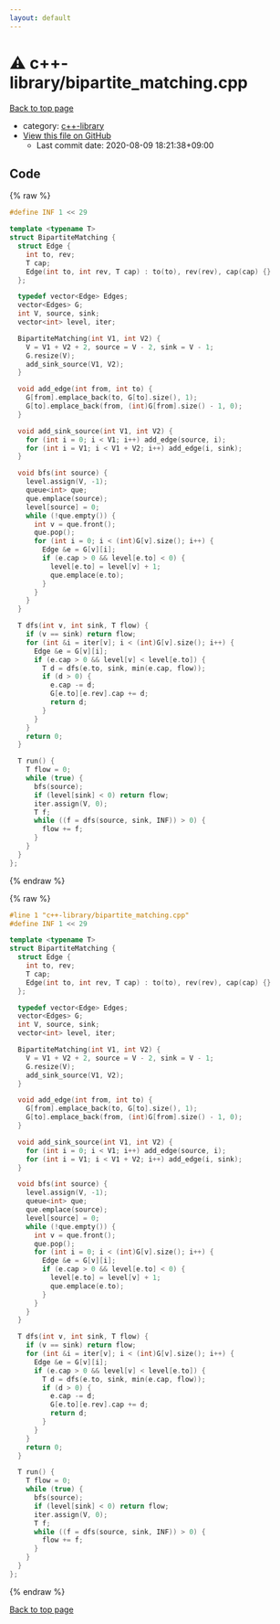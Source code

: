 ```yaml
---
layout: default
---
```


<!-- mathjax config similar to math.stackexchange -->
<script type="text/javascript" async
  src="https://cdnjs.cloudflare.com/ajax/libs/mathjax/2.7.5/MathJax.js?config=TeX-MML-AM_CHTML">
</script>
<script type="text/x-mathjax-config">
  MathJax.Hub.Config({
    TeX: { equationNumbers: { autoNumber: "AMS" }},
    tex2jax: {
      inlineMath: [ ['$','$'] ],
      processEscapes: true
    },
    "HTML-CSS": { matchFontHeight: false },
    displayAlign: "left",
    displayIndent: "2em"
  });
</script>

<script type="text/javascript" src="https://cdnjs.cloudflare.com/ajax/libs/jquery/3.4.1/jquery.min.js"></script>
<script src="https://cdn.jsdelivr.net/npm/jquery-balloon-js@1.1.2/jquery.balloon.min.js" integrity="sha256-ZEYs9VrgAeNuPvs15E39OsyOJaIkXEEt10fzxJ20+2I=" crossorigin="anonymous"></script>
<script type="text/javascript" src="../../assets/js/copy-button.js"></script>
<link rel="stylesheet" href="../../assets/css/copy-button.css" />


# :warning: c++-library/bipartite_matching.cpp

<a href="../../index.html">Back to top page</a>

* category: <a href="../../index.html#97d0d85922e0aae2441e69f2870930aa">c++-library</a>
* <a href="{{ site.github.repository_url }}/blob/master/c++-library/bipartite_matching.cpp">View this file on GitHub</a>
    - Last commit date: 2020-08-09 18:21:38+09:00




## Code

<a id="unbundled"></a>
{% raw %}
```cpp
#define INF 1 << 29

template <typename T>
struct BipartiteMatching {
  struct Edge {
    int to, rev;
    T cap;
    Edge(int to, int rev, T cap) : to(to), rev(rev), cap(cap) {}
  };

  typedef vector<Edge> Edges;
  vector<Edges> G;
  int V, source, sink;
  vector<int> level, iter;

  BipartiteMatching(int V1, int V2) {
    V = V1 + V2 + 2, source = V - 2, sink = V - 1;
    G.resize(V);
    add_sink_source(V1, V2);
  }

  void add_edge(int from, int to) {
    G[from].emplace_back(to, G[to].size(), 1);
    G[to].emplace_back(from, (int)G[from].size() - 1, 0);
  }

  void add_sink_source(int V1, int V2) {
    for (int i = 0; i < V1; i++) add_edge(source, i);
    for (int i = V1; i < V1 + V2; i++) add_edge(i, sink);
  }

  void bfs(int source) {
    level.assign(V, -1);
    queue<int> que;
    que.emplace(source);
    level[source] = 0;
    while (!que.empty()) {
      int v = que.front();
      que.pop();
      for (int i = 0; i < (int)G[v].size(); i++) {
        Edge &e = G[v][i];
        if (e.cap > 0 && level[e.to] < 0) {
          level[e.to] = level[v] + 1;
          que.emplace(e.to);
        }
      }
    }
  }

  T dfs(int v, int sink, T flow) {
    if (v == sink) return flow;
    for (int &i = iter[v]; i < (int)G[v].size(); i++) {
      Edge &e = G[v][i];
      if (e.cap > 0 && level[v] < level[e.to]) {
        T d = dfs(e.to, sink, min(e.cap, flow));
        if (d > 0) {
          e.cap -= d;
          G[e.to][e.rev].cap += d;
          return d;
        }
      }
    }
    return 0;
  }

  T run() {
    T flow = 0;
    while (true) {
      bfs(source);
      if (level[sink] < 0) return flow;
      iter.assign(V, 0);
      T f;
      while ((f = dfs(source, sink, INF)) > 0) {
        flow += f;
      }
    }
  }
};

```
{% endraw %}

<a id="bundled"></a>
{% raw %}
```cpp
#line 1 "c++-library/bipartite_matching.cpp"
#define INF 1 << 29

template <typename T>
struct BipartiteMatching {
  struct Edge {
    int to, rev;
    T cap;
    Edge(int to, int rev, T cap) : to(to), rev(rev), cap(cap) {}
  };

  typedef vector<Edge> Edges;
  vector<Edges> G;
  int V, source, sink;
  vector<int> level, iter;

  BipartiteMatching(int V1, int V2) {
    V = V1 + V2 + 2, source = V - 2, sink = V - 1;
    G.resize(V);
    add_sink_source(V1, V2);
  }

  void add_edge(int from, int to) {
    G[from].emplace_back(to, G[to].size(), 1);
    G[to].emplace_back(from, (int)G[from].size() - 1, 0);
  }

  void add_sink_source(int V1, int V2) {
    for (int i = 0; i < V1; i++) add_edge(source, i);
    for (int i = V1; i < V1 + V2; i++) add_edge(i, sink);
  }

  void bfs(int source) {
    level.assign(V, -1);
    queue<int> que;
    que.emplace(source);
    level[source] = 0;
    while (!que.empty()) {
      int v = que.front();
      que.pop();
      for (int i = 0; i < (int)G[v].size(); i++) {
        Edge &e = G[v][i];
        if (e.cap > 0 && level[e.to] < 0) {
          level[e.to] = level[v] + 1;
          que.emplace(e.to);
        }
      }
    }
  }

  T dfs(int v, int sink, T flow) {
    if (v == sink) return flow;
    for (int &i = iter[v]; i < (int)G[v].size(); i++) {
      Edge &e = G[v][i];
      if (e.cap > 0 && level[v] < level[e.to]) {
        T d = dfs(e.to, sink, min(e.cap, flow));
        if (d > 0) {
          e.cap -= d;
          G[e.to][e.rev].cap += d;
          return d;
        }
      }
    }
    return 0;
  }

  T run() {
    T flow = 0;
    while (true) {
      bfs(source);
      if (level[sink] < 0) return flow;
      iter.assign(V, 0);
      T f;
      while ((f = dfs(source, sink, INF)) > 0) {
        flow += f;
      }
    }
  }
};

```
{% endraw %}

<a href="../../index.html">Back to top page</a>

